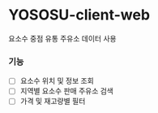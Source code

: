 # YOSOSU-client-web

요소수 중점 유통 주유소 데이터 사용

### 기능
- [ ] 요소수 위치 및 정보 조회
- [ ] 지역별 요소수 판매 주유소 검색 
- [ ] 가격 및 재고량별 필터
